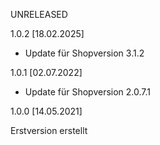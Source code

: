 UNRELEASED


1.0.2 [18.02.2025]

- Update für Shopversion 3.1.2


1.0.1 [02.07.2022]

- Update für Shopversion 2.0.7.1


1.0.0 [14.05.2021]

Erstversion erstellt